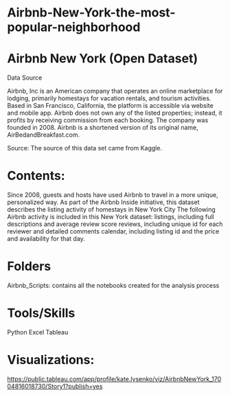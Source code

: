 # Airbnb-New-York-the-most-popular-neighborhood

# Airbnb New York (Open Dataset)

Data Source

Airbnb, Inc is an American company that operates an online marketplace for lodging, primarily homestays for vacation rentals, and tourism activities. Based in San Francisco, California, the platform is accessible via website and mobile app. Airbnb does not own any of the listed properties; instead, it profits by receiving commission from each booking. The company was founded in 2008. Airbnb is a shortened version of its original name, AirBedandBreakfast.com.

Source: The source of this data set came from Kaggle. 


# Contents:
Since 2008, guests and hosts have used Airbnb to travel in a more unique, personalized way. As part of the Airbnb Inside initiative, this dataset describes the listing activity of homestays in New York City
The following Airbnb activity is included in this New York dataset: listings, including full descriptions and average review score reviews, including unique id for each reviewer and detailed comments calendar, including listing id and the price and availability for that day.

# Folders
Airbnb_Scripts: contains all the notebooks created for the analysis process

# Tools/Skills

Python
Excel
Tableau

# Visualizations:
https://public.tableau.com/app/profile/kate.lysenko/viz/AirbnbNewYork_17004816018730/Story1?publish=yes
